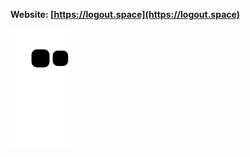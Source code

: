 **Website: [https://logout.space](https://logout.space)** 

![snake animation](https://github.com/dirt710/dirt710/blob/output/github-contribution-grid-snake2.svg)
